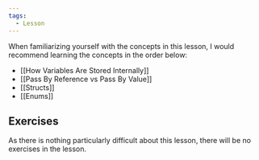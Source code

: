 ```yaml
---
tags:
  - Lesson
---
```

When familiarizing yourself with the concepts in this lesson, I would recommend learning the concepts in the order below:
- [[How Variables Are Stored Internally]]
- [[Pass By Reference vs Pass By Value]]
- [[Structs]]
- [[Enums]]

## Exercises

As there is nothing particularly difficult about this lesson, there will be no exercises in the lesson.
